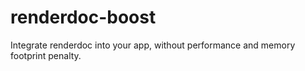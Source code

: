 # renderdoc-boost
Integrate renderdoc into your app, without performance and memory footprint penalty.
